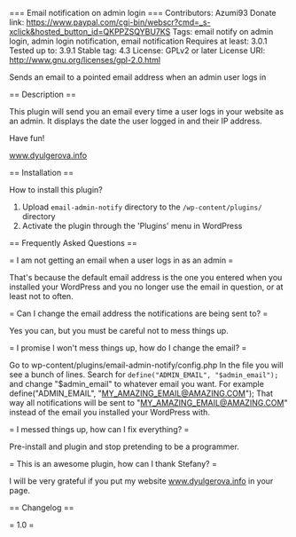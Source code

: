 === Email notification on admin login ===
Contributors: Azumi93
Donate link: https://www.paypal.com/cgi-bin/webscr?cmd=_s-xclick&hosted_button_id=QKPPZSQYBU7KS
Tags: email notify on admin login, admin login notification, email notification
Requires at least: 3.0.1
Tested up to: 3.9.1
Stable tag: 4.3
License: GPLv2 or later
License URI: http://www.gnu.org/licenses/gpl-2.0.html

 Sends an email to a pointed email address when an admin user logs in

== Description ==

This plugin will send you an email every time a user logs in your website as an admin.
It displays the date the user logged in and their IP address.

Have fun!

www.dyulgerova.info

== Installation ==

How to install this plugin?

1. Upload `email-admin-notify` directory to the `/wp-content/plugins/` directory
2. Activate the plugin through the 'Plugins' menu in WordPress

== Frequently Asked Questions ==

= I am not getting an email when a user logs in as an admin =

That's because the default email address is the one you entered when you installed your WordPress
and you no longer use the email in question, or at least not to often.

= Can I change the email address the notifications are being sent to? =

Yes you can, but you must be careful not to mess things up. 

= I promise I won't mess things up, how do I change the email? =

Go to wp-content/plugins/email-admin-notify/config.php
In the file you will see a bunch of lines. Search for `define("ADMIN_EMAIL", "$admin_email");` 
and change "$admin_email" to whatever email you want.
For example define("ADMIN_EMAIL", "MY_AMAZING_EMAIL@AMAZING.COM");
That way all notifications will be sent to "MY_AMAZING_EMAIL@AMAZING.COM"
instead of the email you installed your WordPress with. 

= I messed things up, how can I fix everything? =

Pre-install and plugin and stop pretending to be a programmer.

= This is an awesome plugin, how can I thank Stefany? =

I will be very grateful if you put my website www.dyulgerova.info 
in your page.

== Changelog ==

= 1.0 =
